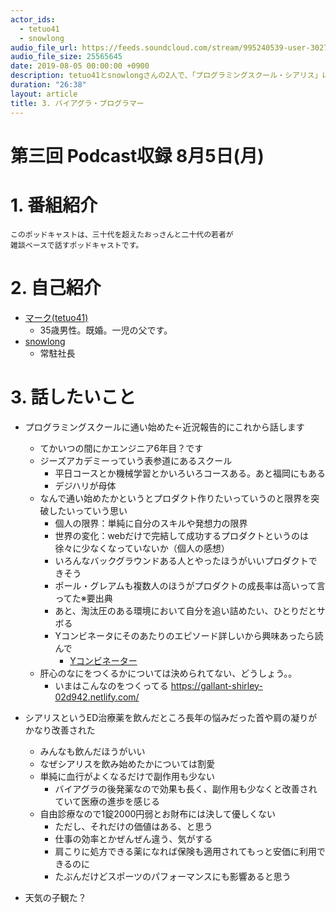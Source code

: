 ```yaml
---
actor_ids:
  - tetuo41
  - snowlong
audio_file_url: https://feeds.soundcloud.com/stream/995240539-user-302747142-yarukinai-3-2019-08-05.mp3
audio_file_size: 25565645
date: 2019-08-05 00:00:00 +0900
description: tetuo41とsnowlongさんの2人で、「プログラミングスクール・シアリス」について話しました。
duration: "26:38"
layout: article
title: 3. バイアグラ・プログラマー
---
```


# 第三回 Podcast収録 8月5日(月)

# 1. 番組紹介
    このポッドキャストは、三十代を超えたおっさんと二十代の若者が
    雑談ベースで話すポッドキャストです。

# 2. 自己紹介
- [マーク(tetuo41)](https://twitter.com/tetuo41)
    - 35歳男性。既婚。一児の父です。
- [snowlong](https://twitter.com/_snowlong)
    - 常駐社長

# 3. 話したいこと
- プログラミングスクールに通い始めた←近況報告的にこれから話します
    - てかいつの間にかエンジニア6年目？です
    - ジーズアカデミーっていう表参道にあるスクール
        - 平日コースとか機械学習とかいろいろコースある。あと福岡にもある
        - デジハリが母体
    - なんで通い始めたかというとプロダクト作りたいっていうのと限界を突破したいっていう思い
        - 個人の限界：単純に自分のスキルや発想力の限界
        - 世界の変化：webだけで完結して成功するプロダクトというのは徐々に少なくなっていないか（個人の感想）
        - いろんなバックグラウンドある人とやったほうがいいプロダクトできそう
        - ポール・グレアムも複数人のほうがプロダクトの成長率は高いって言ってた※要出典
        - あと、淘汰圧のある環境において自分を追い詰めたい、ひとりだとサボる
        - Yコンビネータにそのあたりのエピソード詳しいから興味あったら読んで
            - [Yコンビネーター](https://www.amazon.co.jp/dp/B00EQ25B3O/)
    - 肝心のなにをつくるかについては決められてない、どうしょう。。
        - いまはこんなのをつくってる https://gallant-shirley-02d942.netlify.com/

- シアリスというED治療薬を飲んだところ長年の悩みだった首や肩の凝りがかなり改善された
    - みんなも飲んだほうがいい
    - なぜシアリスを飲み始めたかについては割愛
    - 単純に血行がよくなるだけで副作用も少ない
        - バイアグラの後発薬なので効果も長く、副作用も少なくと改善されていて医療の進歩を感じる
    - 自由診療なので1錠2000円弱とお財布には決して優しくない
        - ただし、それだけの価値はある、と思う
        - 仕事の効率とかぜんぜん違う、気がする
        - 肩こりに処方できる薬になれば保険も適用されてもっと安価に利用できるのに
        - たぶんだけどスポーツのパフォーマンスにも影響あると思う
- 天気の子観た？
